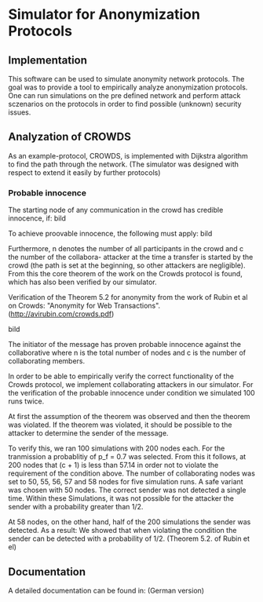 # Simulator for Anonymization Protocols

## Implementation
This software can be used to simulate anonymity network protocols.
The goal was to provide a tool to empirically analyze anonymization protocols.
One can run simulations on the pre defined network and perform attack sczenarios on the protocols in order to find possible (unknown) security issues.

## Analyzation of CROWDS
As an example-protocol, CROWDS, is implemented with Dijkstra algorithm to find the path through the network.
(The simulator was designed with respect to extend it easily by further protocols)


### Probable innocence
The starting node of any communication in the crowd has credible innocence, if:
bild 

To achieve proovable innocence, the following must apply:
bild 

Furthermore, n denotes the number of all participants in the crowd and c the number of the collabora-
attacker at the time a transfer is started by the crowd
(the path is set at the beginning, so other attackers are negligible). From this
the core theorem of the work on the Crowds protocol is found, which has also been verified by our simulator. 

Verification of the Theorem 5.2 for anonymity from the work of Rubin et al on Crowds: "Anonymity for Web Transactions".
(http://avirubin.com/crowds.pdf)

bild 


The initiator of the message has proven probable innocence against the collaborative
where n is the total number of nodes and c is the number of collaborating members.

In order to be able to empirically verify the correct functionality of the Crowds protocol,
we implement collaborating attackers in our simulator.
For the verification of the probable innocence under condition we simulated 100
runs twice.

At first the assumption of the theorem was observed and then the theorem was violated. 
If the theorem was violated, it should be possible to the attacker to determine the sender of the message.

To verify this, we ran 100 simulations with 200 nodes each. 
For the tranmission a probablitiy of p_f = 0.7 was selected. 
From this it follows, at 200 nodes that (c + 1) is less than 57.14 in order not to violate the requirement of the condition above. 
The number of collaborating nodes was set to 50, 55, 56, 57 and 58 nodes for five simulation runs.
A safe variant was chosen with 50 nodes. The correct sender was not detected a single time.
Within these Simulations, it was not possible for the attacker the sender with a probability greater than 1/2.

At 58 nodes, on the other hand, half of the 200 simulations the sender was detected. 
As a result:
We showed that when violating the condition the sender can be detected with a probability of 1/2. (Theorem 5.2. of Rubin et el)


## Documentation 

A detailed documentation can be found in: (German version)
